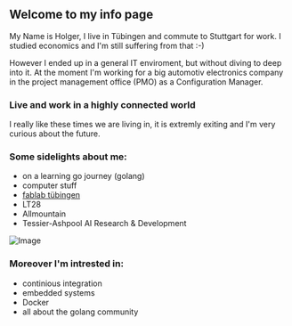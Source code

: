 ## Welcome to my info page

My Name is Holger, I live in Tübingen and commute to Stuttgart for work. I studied economics and I'm still suffering from that :-)

However I ended up in a general IT enviroment, but without diving to deep into it.
At the moment I'm working for a big automotiv electronics company in the project management office (PMO) as a Configuration Manager.


### Live and work in a highly connected world

I really like these times we are living in, it is extremly exiting and I'm very curious about the future.


### Some sidelights about me:

- on a learning go journey (golang)
- computer stuff
- [fablab tübingen](https://www.fablab-neckar-alb.org/)
- LT28
- Allmountain 
- Tessier-Ashpool AI Research & Development

![Image](https://golang.org/doc/gopher/frontpage.png)

### Moreover I'm intrested in:

- continious integration
- embedded systems
- Docker
- all about the golang community


